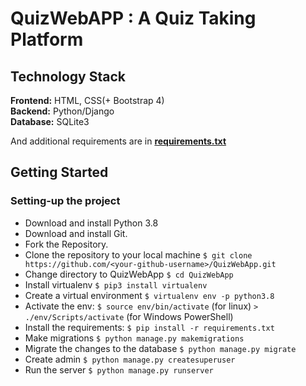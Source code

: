 # QuizWebAPP : A Quiz Taking Platform

## Technology Stack

**Frontend:** HTML, CSS(+ Bootstrap 4)  
**Backend:** Python/Django  
**Database:** SQLite3  

And additional requirements are in [**requirements.txt**](https://github.com/jkrlr/QuizWebApp/blob/main/requirements.txt)

## Getting Started

### Setting-up the project

- Download and install Python 3.8
- Download and install Git.
- Fork the Repository.
- Clone the repository to your local machine `$ git clone https://github.com/<your-github-username>/QuizWebApp.git`
- Change directory to QuizWebApp `$ cd QuizWebApp`
- Install virtualenv `$ pip3 install virtualenv`
- Create a virtual environment `$ virtualenv env -p python3.8`  
- Activate the env: `$ source env/bin/activate` (for linux) `> ./env/Scripts/activate` (for Windows PowerShell)
- Install the requirements: `$ pip install -r requirements.txt`
- Make migrations `$ python manage.py makemigrations`
- Migrate the changes to the database `$ python manage.py migrate`
- Create admin `$ python manage.py createsuperuser`
- Run the server `$ python manage.py runserver`
